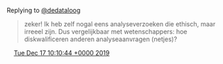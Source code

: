 Replying to [@dedataloog](https://twitter.com/dedataloog/status/1206853101799575553)

> zeker\! Ik heb zelf nogal eens analyseverzoeken die ethisch, maar irreeel zijn\. Dus vergelijkbaar met wetenschappers: hoe diskwalificeren anderen analyseaanvragen \(netjes\)?

<img src="../../media/tweet.ico" width="12" /> [Tue Dec 17 10:10:44 +0000 2019](https://twitter.com/DromerDenker/status/1206879393366396928)